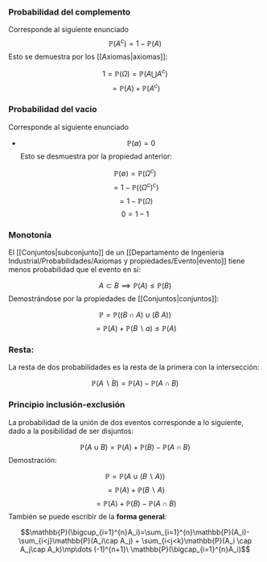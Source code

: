 
### Probabilidad del complemento 

Corresponde al siguiente enunciado
$$\mathbb{P}(A^c)=1-\mathbb{P}(A)$$ 
Esto se demuestra por los [[Axiomas|axiomas]]: 

$$1=\mathbb{P}(\Omega)=\mathbb{P}(A\bigcup A^c)$$
$$ = \mathbb{P}(A) + \mathbb{P}(A^c)$$ 
### Probabilidad del vacio 

Corresponde al siguiente enunciado
- $$\mathbb{P}(\emptyset)=0$$
Esto se desmuestra por la propiedad anterior:

$$\mathbb{P}(\emptyset)=\mathbb{P}(\Omega^c)$$
$$= 1 - \mathbb{P}((\Omega^c)^c)$$$$= 1 - \mathbb{P}(\Omega)$$$$ 0 = 1 - 1$$ 
### Monotonía 

El [[Conjuntos|subconjunto]] de un [[Departamento de Ingeniería Industrial/Probabilidades/Axiomas y propiedades/Evento|evento]] tiene menos probabilidad que el evento en sí: 

$$A\subset B\implies\mathbb{P}(A)\leq\mathbb{P}(B)$$ 
Demostrándose por la propiedades de [[Conjuntos|conjuntos]]: 

$$\mathbb{P} = \mathbb{P}((B\cap A)\cup(B \ A))$$
$$ = \mathbb{P}(A)+\mathbb{P}(B\backslash a)\leq\mathbb{P}(A)$$

### Resta: 

La resta de dos probabilidades es la resta de la primera con la intersección: 

$$\mathbb{P}(A\backslash B)=\mathbb{P}(A)-\mathbb{P}(A\cap B)$$ 
### Principio inclusión-exclusión 

La probabilidad de la unión de dos eventos corresponde a lo siguiente, dado a la posibilidad de ser disjuntos: 

$$\mathbb{P}(A\cup B) = \mathbb{P}(A)+\mathbb{P}(B)-\mathbb{P}(A\cap B)$$ 
Demostración: 

$$\mathbb{P} = \mathbb{P}(A\cup(B\backslash A))$$
$$=\mathbb{P}(A)+\mathbb{P}(B\backslash A)$$$$=\mathbb{P}(A) + \mathbb{P}(B) - \mathbb{P}(A\cap B)$$ 
También se puede escribir de la **forma general**: 

$$\mathbb{P}(\bigcup_{i=1}^{n}A_i)=\sum_{i=1}^{n}\mathbb{P}(A_i)-\sum_{i<j}\mathbb{P}(A_i\cap A_j) + \sum_{i<j<k}\mathbb{P}(A_i \cap A_j\cap A_k)\mp\dots (-1)^{n+1}\ \mathbb{P}(\bigcap_{i=1}^{n}A_i)$$ 